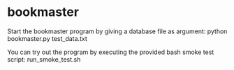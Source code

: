 # bookmaster

Start the bookmaster program by giving a database file as argument:
python bookmaster.py test_data.txt

You can try out the program by executing the provided bash smoke test script:
run_smoke_test.sh
